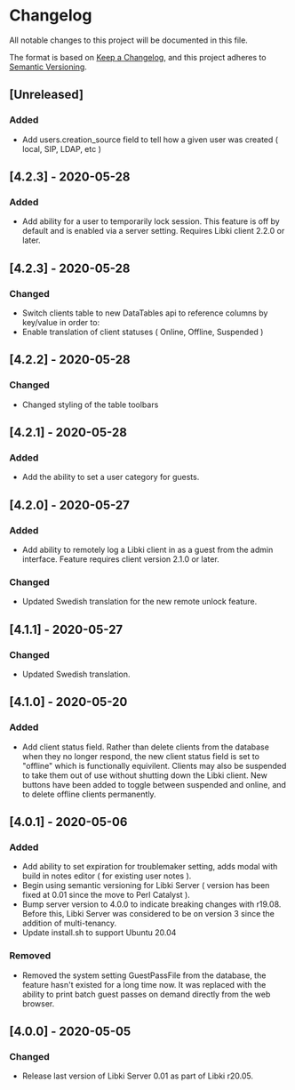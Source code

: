 # Changelog
All notable changes to this project will be documented in this file.

The format is based on [Keep a Changelog](https://keepachangelog.com/en/1.0.0/),
and this project adheres to [Semantic Versioning](https://semver.org/spec/v2.0.0.html).

## [Unreleased]
### Added
- Add users.creation_source field to tell how a given user was created ( local, SIP, LDAP, etc )

## [4.2.3] - 2020-05-28
### Added
- Add ability for a user to temporarily lock session. This feature is off by default and is enabled via a server setting. Requires Libki client 2.2.0 or later.

## [4.2.3] - 2020-05-28
### Changed
- Switch clients table to new DataTables api to reference columns by key/value in order to:
- Enable translation of client statuses ( Online, Offline, Suspended )

## [4.2.2] - 2020-05-28
### Changed
- Changed styling of the table toolbars

## [4.2.1] - 2020-05-28
### Added
- Add the ability to set a user category for guests.

## [4.2.0] - 2020-05-27
### Added
- Add ability to remotely log a Libki client in as a guest from the admin interface. Feature requires client version 2.1.0 or later.
### Changed
- Updated Swedish translation for the new remote unlock feature.

## [4.1.1] - 2020-05-27
### Changed
- Updated Swedish translation.

## [4.1.0] - 2020-05-20
### Added
- Add client status field. Rather than delete clients from the database when they no longer respond, the new client status field is set to "offline" which is functionally equivilent. Clients may also be suspended to take them out of use without shutting down the Libki client. New buttons have been added to toggle between suspended and online, and to delete offline clients permanently.

## [4.0.1] - 2020-05-06
### Added
- Add ability to set expiration for troublemaker setting, adds modal with build in notes editor ( for existing user notes ).
- Begin using semantic versioning for Libki Server ( version has been fixed at 0.01 since the move to Perl Catalyst ).
- Bump server version to 4.0.0 to indicate breaking changes with r19.08. Before this, Libki Server was considered to be on version 3 since the addition of multi-tenancy.
- Update install.sh to support Ubuntu 20.04
### Removed
- Removed the system setting GuestPassFile from the database, the feature hasn't existed for a long time now. It was replaced with the ability to print batch guest passes on demand directly from the web browser.

## [4.0.0] - 2020-05-05
### Changed
- Release last version of Libki Server 0.01 as part of Libki r20.05.

